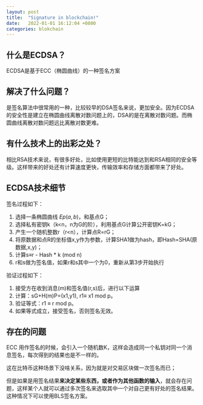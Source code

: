 ```yaml
---
layout: post
title:  "Signature in blockchain!"
date:   2022-01-01 16:12:04 +0800
categories: blokchain
---
```


## 什么是ECDSA？

ECDSA是基于ECC（椭圆曲线）的一种签名方案

## 解决了什么问题？

是签名算法中很常用的一种，比较较早的DSA签名来说，更加安全。因为ECDSA的安全性是建立在椭圆曲线离散对数问题上的，DSA的是在离散对数问题。而椭圆曲线离散对数问题远比离散对数更难。

## 有什么技术上的出彩之处？

相比RSA技术来说，有很多好处，比如使用更短的比特能达到和RSA相同的安全等级。这样带来的好处还有计算速度更快，传输效率和存储方面都带来了好处。

## ECDSA技术细节

签名过程如下：
1. 选择一条椭圆曲线 $Ep(a,b)$，和基点G；
2. 选择私有密钥k（k<n，n为G的阶），利用基点G计算公开密钥K=kG；
3. 产生一个随机整数r（r<n），计算点R=rG；
4. 将原数据和点R的坐标值x,y作为参数，计算SHA1做为hash，即Hash=SHA(原数据,x,y)；
5. 计算s≡r - Hash * k (mod n)
6. r和s做为签名值，如果r和s其中一个为0，重新从第3步开始执行

验证过程如下：
1. 接受方在收到消息(m)和签名值(r,s)后，进行以下运算
2. 计算：sG+H(m)P=(x1,y1), r1≡ x1 mod p。
3. 验证等式：r1 ≡ r mod p。
4. 如果等式成立，接受签名，否则签名无效。


## 存在的问题

ECC 用作签名的时候，会引入一个随机数K，这样会造成同一个私钥对同一个消息签名，每次得到的结果也是不一样的。

这在比特币这种场景下没啥关系，因为就是对交易区块做一次签名而已；

但是如果是用签名结果**来决定某些东西，或者作为其他函数的输入**，就会存在问题，这样某个人就可以通过多次签名来选取其中一个对自己更有好处的签名结果。这种情况下可以使用BLS签名方案。